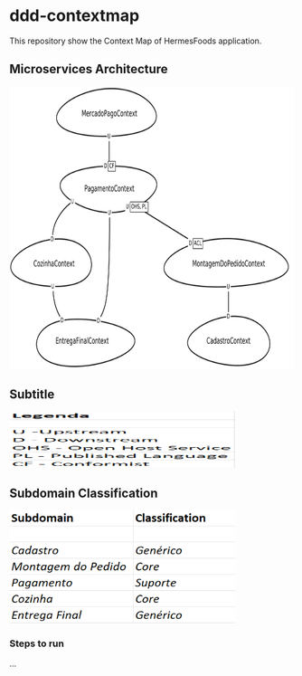 # ddd-contextmap

This repository show the Context Map of HermesFoods application.

## Microservices Architecture

<img src="./img/context_map_hermes_foods.png" width="700px" height="500px">

## Subtitle
<img src="./img/subtitle.png" width="400x" height="100px">

## Subdomain Classification
<img src="./img/subdomain.png" width="400px" height="200px">

### Steps to run
...
